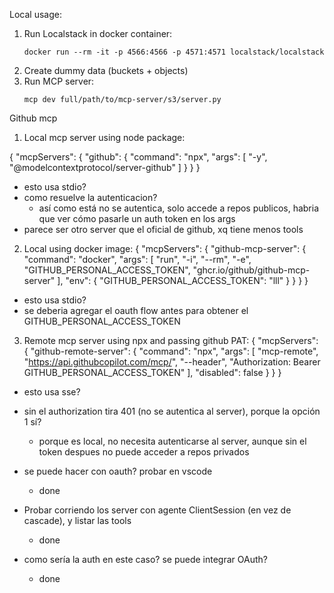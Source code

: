 Local usage:

1. Run Localstack in docker container:
    ```
    docker run --rm -it -p 4566:4566 -p 4571:4571 localstack/localstack
    ```
2. Create dummy data (buckets + objects)
2. Run MCP server:
    ```
    mcp dev full/path/to/mcp-server/s3/server.py
    ```
    


Github mcp
1. Local mcp server using node package:

{
    "mcpServers": {
     "github": {
       "command": "npx",
       "args": [
         "-y",
         "@modelcontextprotocol/server-github"
       ]
     }
   }
}

  - esto usa stdio?
  - como resuelve la autenticacion? 
    - así como está no se autentica, solo accede a repos publicos, habria que ver cómo pasarle un auth token en los args
  - parece ser otro server que el oficial de github, xq tiene menos tools

2. Local using docker image:
    {
  "mcpServers": {
      "github-mcp-server": {
      "command": "docker",
      "args": [
        "run",
        "-i",
        "--rm",
        "-e",
        "GITHUB_PERSONAL_ACCESS_TOKEN",
        "ghcr.io/github/github-mcp-server"
      ],
      "env": {
        "GITHUB_PERSONAL_ACCESS_TOKEN": "lll"
      }
    }
  }
}

  - esto usa stdio?
  - se deberia agregar el oauth flow antes para obtener el GITHUB_PERSONAL_ACCESS_TOKEN

3. Remote mcp server using npx and passing github PAT:
{
  "mcpServers": {
    "github-remote-server": {
      "command": "npx",
      "args": [
        "mcp-remote",
        "https://api.githubcopilot.com/mcp/",
        "--header",
        "Authorization: Bearer GITHUB_PERSONAL_ACCESS_TOKEN"
    ],
      "disabled": false
    }
  }
}
  - esto usa sse?
  - sin el authorization tira 401 (no se autentica al server), porque la opción 1 sí?
    - porque es local, no necesita autenticarse al server, aunque sin el token despues no puede acceder a repos privados
  - se puede hacer con oauth? probar en vscode
    - done

- Probar corriendo los server con agente ClientSession (en vez de cascade), y listar las tools
    - done
- como sería la auth en este caso? se puede integrar OAuth?
    - done